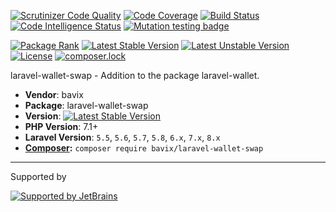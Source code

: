 [![Scrutinizer Code Quality](https://scrutinizer-ci.com/g/bavix/laravel-wallet-swap/badges/quality-score.png?b=master)](https://scrutinizer-ci.com/g/bavix/laravel-wallet-swap/?branch=master)
[![Code Coverage](https://scrutinizer-ci.com/g/bavix/laravel-wallet-swap/badges/coverage.png?b=master)](https://scrutinizer-ci.com/g/bavix/laravel-wallet-swap/?branch=master)
[![Build Status](https://scrutinizer-ci.com/g/bavix/laravel-wallet-swap/badges/build.png?b=master)](https://scrutinizer-ci.com/g/bavix/laravel-wallet-swap/build-status/master)
[![Code Intelligence Status](https://scrutinizer-ci.com/g/bavix/laravel-wallet-swap/badges/code-intelligence.svg?b=master)](https://scrutinizer-ci.com/code-intelligence)
[![Mutation testing badge](https://badge.stryker-mutator.io/github.com/bavix/laravel-wallet-swap/master)](https://packagist.org/packages/bavix/laravel-wallet-swap)

[![Package Rank](https://phppackages.org/p/bavix/laravel-wallet-swap/badge/rank.svg)](https://packagist.org/packages/bavix/laravel-wallet-swap)
[![Latest Stable Version](https://poser.pugx.org/bavix/laravel-wallet-swap/v/stable)](https://packagist.org/packages/bavix/laravel-wallet-swap)
[![Latest Unstable Version](https://poser.pugx.org/bavix/laravel-wallet-swap/v/unstable)](https://packagist.org/packages/bavix/laravel-wallet-swap)
[![License](https://poser.pugx.org/bavix/laravel-wallet-swap/license)](https://packagist.org/packages/bavix/laravel-wallet-swap)
[![composer.lock](https://poser.pugx.org/bavix/laravel-wallet-swap/composerlock)](https://packagist.org/packages/bavix/laravel-wallet-swap)

laravel-wallet-swap - Addition to the package laravel-wallet.

* **Vendor**: bavix
* **Package**: laravel-wallet-swap
* **Version**: [![Latest Stable Version](https://poser.pugx.org/bavix/laravel-wallet-swap/v/stable)](https://packagist.org/packages/bavix/laravel-wallet-swap)
* **PHP Version**: 7.1+ 
* **Laravel Version**: `5.5`, `5.6`, `5.7`, `5.8`, `6.x`, `7.x`, `8.x`
* **[Composer](https://getcomposer.org/):** `composer require bavix/laravel-wallet-swap`

---
Supported by

[![Supported by JetBrains](https://cdn.rawgit.com/bavix/development-through/46475b4b/jetbrains.svg)](https://www.jetbrains.com/)
